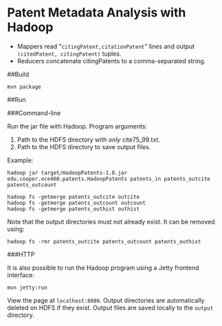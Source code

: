 Patent Metadata Analysis with Hadoop
===========================

* Mappers read "`citingPatent,citationPatent`" lines and output `(citedPatent, citingPatent)` tuples.
* Reducers concatenate citingPatents to a comma-separated string.

##Build

	mvn package

##Run

###Command-line

Run the jar file with Hadoop. Program arguments:

1. Path to the HDFS directory with *only* cite75_99.txt.
2. Path to the HDFS directory to save output files.

Example:

	hadoop jar target/HadoopPatents-1.0.jar edu.cooper.ece460.patents.HadoopPatents patents_in patents_outcite patents_outcount

	hadoop fs -getmerge patents_outcite outcite
	hadoop fs -getmerge patents_outcount outcount
	hadoop fs -getmerge patents_outhist outhist

Note that the output directories must not already exist. It can be removed using:

	hadoop fs -rmr patents_outcite patents_outcount patents_outhist

###HTTP

It is also possible to run the Hadoop program using a Jetty frontend interface:

	mvn jetty:run

View the page at `localhost:8080`. Output directories are automatically deleted 
on HDFS if they exist. Output files are saved locally to the `output` directory.

